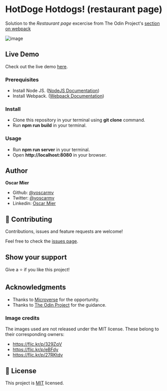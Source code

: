 # HotDoge Hotdogs! (restaurant page)

 Solution to the *Restaurant page* excercise from The Odin Project's [section on webpack](https://www.theodinproject.com/courses/javascript/lessons/restaurant-page)

![image](https://user-images.githubusercontent.com/2739245/88752730-41b8a500-d120-11ea-9c67-ecd3757b9feb.png)

## Live Demo

Check out the live demo [here](https://rawcdn.githack.com/voscarmv/restaurant_page/14cb58a38298daf46b7e29b0fa8ec58882fc20a3/dist/index.html#).

### Prerequisites
- Install Node JS. ([NodeJS Documentation](https://nodejs.org/en/docs/)) 
- Install Webpack. ([Webpack Documentation](https://webpack.js.org/guides/installation/)) 

### Install
- Clone this repository in your terminal using **git clone** command.
- Run **npm run build** in your terminal.

### Usage
- Run **npm run server** in your terminal.
- Open **http://localhost:8080** in your browser.

## Author

**Oscar Mier**
- Github: [@voscarmv](https://github.com/voscarmv)
- Twitter: [@voscarmv](https://twitter.com/voscarmv)
- Linkedin: [Oscar Mier](https://www.linkedin.com/in/oscar-mier-072984196/) 

## 🤝 Contributing

Contributions, issues and feature requests are welcome!

Feel free to check the [issues page](../../issues/).

## Show your support

Give a ⭐️ if you like this project!

## Acknowledgments

- Thanks to [Microverse](www.microverse.org) for the opportunity.
- Thanks to [The Odin Project](https://www.theodinproject.com/) for the guidance.

### Image credits

The images used are not released under the MIT license. These belong to their corresponding owners:

- https://flic.kr/p/329ZqV
- https://flic.kr/p/eBFdy
- https://flic.kr/p/27RKtdv

## 📝 License

This project is [MIT](./LICENSE) licensed.
